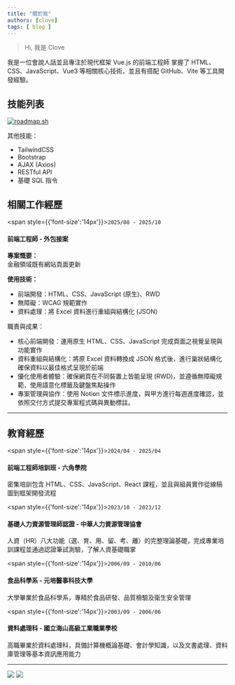 ```yaml
---
title: "關於我"
authors: [clove]
tags: [ blog ]
---
```

> Hi, 我是 Clove

我是一位會說人話並且專注於現代框架 Vue.js 的前端工程師
掌握了 HTML、CSS、JavaScript、Vue3 等相關核心技術，並且有搭配 GitHub、Vite 等工具開發經驗。

<!-- truncate -->

## 技能列表
[![roadmap.sh](https://roadmap.sh/card/wide/66548618d6b907c7f7fc0944?variant=dark&roadmaps=vue%2Cfrontend%2Cjavascript)](https://roadmap.sh)

其他技能：
- TailwindCSS
- Bootstrap
- AJAX (Axios)
- RESTful API
- 基礎 SQL 指令

## 相關工作經歷

<span style={{'font-size':'14px'}}>`2025/08 - 2025/10`</span>

#### 前端工程師 - 外包接案
**專案慨要：**\
金融領域既有網站頁面更新

**使用技術：**
- 前端開發：HTML、CSS、JavaScript (原生)、RWD
- 無障礙：WCAG 規範實作
- 資料處理：將 Excel 資料進行重組與結構化 (JSON)

職責與成果：
- 核心前端開發：運用原生 HTML、CSS、JavaScript 完成頁面之視覺呈現與功能實作
- 資料重組與結構化：將原 Excel 資料轉換成 JSON 格式後，進行巢狀結構化確保資料以最佳格式呈現於前端
- 優化使用者體驗：確保網頁在不同裝置上皆能呈現 (RWD)，並遵循無障礙規範，使用語意化標籤及鍵盤焦點操作
- 專案管理與協作：使用 Notion 文件標示進度，與甲方進行每週進度確認，並依照交付方式提交專案程式碼與異動標註。

---

## 教育經歷
<span style={{'font-size':'14px'}}>`2024/04 - 2025/04`</span>

#### 前端工程師培訓班 - 六角學院
密集培訓包含 HTML、CSS、JavaScript、React 課程，並且與組員實作從線稿圖到框架開發流程

<span style={{'font-size':'14px'}}>`2023/10 - 2023/12`</span>

#### 基礎人力資源管理師認證 - 中華人力資源管理協會
人資（HR）八大功能（選、育、用、留、考、離）的完整理論基礎，完成專業培訓課程並通過認證筆試測驗，了解人資基礎職掌

<span style={{'font-size':'14px'}}>`2006/09 - 2010/06`</span>

#### 食品科學系 - 元培醫事科技大學
大學畢業於食品科學系，專精於食品研發、品質檢驗及衛生安全管理

<span style={{'font-size':'14px'}}>`2003/09 - 2006/06`</span>

#### 資料處理科 - 國立海山高級工業職業學校
高職畢業於資料處理科，具備計算機概論基礎、會計學知識，以及文書處理、資料庫管理等基本資訊應用能力

---
[![](http://github-profile-summary-cards.vercel.app/api/cards/stats?username=CloveTseng&theme=react)](https://github.com/CloveTseng/CloveTseng)
![](http://github-profile-summary-cards.vercel.app/api/cards/most-commit-language?username=CloveTseng&theme=react)
